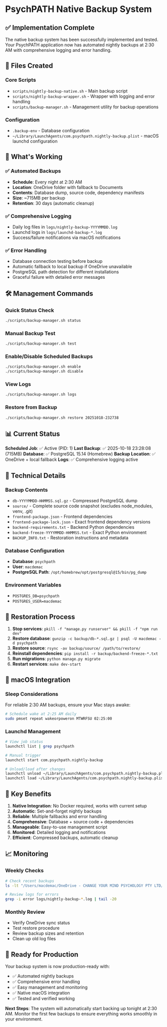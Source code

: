 # PsychPATH Native Backup System

## ✅ Implementation Complete

The native backup system has been successfully implemented and tested. Your PsychPATH application now has automated nightly backups at 2:30 AM with comprehensive logging and error handling.

## 📁 Files Created

### Core Scripts
- `scripts/nightly-backup-native.sh` - Main backup script
- `scripts/nightly-backup-wrapper.sh` - Wrapper with logging and error handling
- `scripts/backup-manager.sh` - Management utility for backup operations

### Configuration
- `.backup-env` - Database configuration
- `~/Library/LaunchAgents/com.psychpath.nightly-backup.plist` - macOS launchd configuration

## 🚀 What's Working

### ✅ Automated Backups
- **Schedule**: Every night at 2:30 AM
- **Location**: OneDrive folder with fallback to Documents
- **Contents**: Database dump, source code, dependency manifests
- **Size**: ~715MB per backup
- **Retention**: 30 days (automatic cleanup)

### ✅ Comprehensive Logging
- Daily log files in `logs/nightly-backup-YYYYMMDD.log`
- Launchd logs in `logs/launchd-backup-*.log`
- Success/failure notifications via macOS notifications

### ✅ Error Handling
- Database connection testing before backup
- Automatic fallback to local backup if OneDrive unavailable
- PostgreSQL path detection for different installations
- Graceful failure with detailed error messages

## 🛠️ Management Commands

### Quick Status Check
```bash
./scripts/backup-manager.sh status
```

### Manual Backup Test
```bash
./scripts/backup-manager.sh test
```

### Enable/Disable Scheduled Backups
```bash
./scripts/backup-manager.sh enable
./scripts/backup-manager.sh disable
```

### View Logs
```bash
./scripts/backup-manager.sh logs
```

### Restore from Backup
```bash
./scripts/backup-manager.sh restore 20251018-232738
```

## 📊 Current Status

**Scheduled Job**: ✅ Active (PID: 1)
**Last Backup**: ✅ 2025-10-18 23:28:08 (715MB)
**Database**: ✅ PostgreSQL 15.14 (Homebrew)
**Backup Location**: ✅ OneDrive + local fallback
**Logs**: ✅ Comprehensive logging active

## 🔧 Technical Details

### Backup Contents
- `db-YYYYMMDD-HHMMSS.sql.gz` - Compressed PostgreSQL dump
- `source/` - Complete source code snapshot (excludes node_modules, venv, .git)
- `frontend-package.json` - Frontend dependencies
- `frontend-package-lock.json` - Exact frontend dependency versions
- `backend-requirements.txt` - Backend Python dependencies
- `backend-freeze-YYYYMMDD-HHMMSS.txt` - Exact Python environment
- `BACKUP_INFO.txt` - Restoration instructions and metadata

### Database Configuration
- **Database**: `psychpath`
- **User**: `macdemac`
- **PostgreSQL Path**: `/opt/homebrew/opt/postgresql@15/bin/pg_dump`

### Environment Variables
- `POSTGRES_DB=psychpath`
- `POSTGRES_USER=macdemac`

## 🔄 Restoration Process

1. **Stop services**: `pkill -f "manage.py runserver" && pkill -f "npm run dev"`
2. **Restore database**: `gunzip -c backup/db-*.sql.gz | psql -U macdemac -d psychpath`
3. **Restore source**: `rsync -av backup/source/ /path/to/restore/`
4. **Reinstall dependencies**: `pip install -r backup/backend-freeze-*.txt`
5. **Run migrations**: `python manage.py migrate`
6. **Restart services**: `make dev-start`

## 📱 macOS Integration

### Sleep Considerations
For reliable 2:30 AM backups, ensure your Mac stays awake:
```bash
# Schedule wake at 2:25 AM daily
sudo pmset repeat wakeorpoweron MTWRFSU 02:25:00
```

### Launchd Management
```bash
# View job status
launchctl list | grep psychpath

# Manual trigger
launchctl start com.psychpath.nightly-backup

# Unload/load after changes
launchctl unload ~/Library/LaunchAgents/com.psychpath.nightly-backup.plist
launchctl load ~/Library/LaunchAgents/com.psychpath.nightly-backup.plist
```

## 🎯 Key Benefits

1. **Native Integration**: No Docker required, works with current setup
2. **Automatic**: Set-and-forget nightly backups
3. **Reliable**: Multiple fallbacks and error handling
4. **Comprehensive**: Database + source code + dependencies
5. **Manageable**: Easy-to-use management script
6. **Monitored**: Detailed logging and notifications
7. **Efficient**: Compressed backups, automatic cleanup

## 📈 Monitoring

### Weekly Checks
```bash
# Check recent backups
ls -lt "/Users/macdemac/OneDrive - CHANGE YOUR MIND PSYCHOLOGY PTY LTD/PsychPATH-Backups/" | head -8

# Review logs for errors
grep -i error logs/nightly-backup-*.log | tail -20
```

### Monthly Review
- Verify OneDrive sync status
- Test restore procedure
- Review backup sizes and retention
- Clean up old log files

## 🎉 Ready for Production

Your backup system is now production-ready with:
- ✅ Automated nightly backups
- ✅ Comprehensive error handling
- ✅ Easy management and monitoring
- ✅ Native macOS integration
- ✅ Tested and verified working

**Next Steps**: The system will automatically start backing up tonight at 2:30 AM. Monitor the first few backups to ensure everything works smoothly in your environment.
